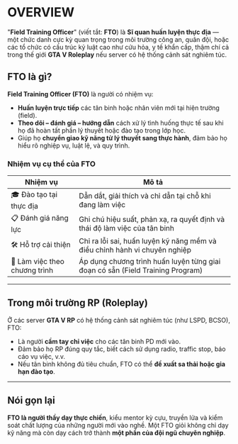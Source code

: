 # OVERVIEW

"**Field Training Officer**" (viết tắt: **FTO**) là **Sĩ quan huấn luyện thực địa** — một chức danh cực kỳ quan trọng trong môi trường công an, quân đội, hoặc các tổ chức có cấu trúc kỷ luật cao như cứu hỏa, y tế khẩn cấp, thậm chí cả trong thế giới **GTA V Roleplay** nếu server có hệ thống cảnh sát nghiêm túc.

## FTO là gì?

**Field Training Officer (FTO)** là người có nhiệm vụ:

* **Huấn luyện trực tiếp** các tân binh hoặc nhân viên mới tại hiện trường (field).
* **Theo dõi – đánh giá – hướng dẫn** cách xử lý tình huống thực tế sau khi họ đã hoàn tất phần lý thuyết hoặc đào tạo trong lớp học.
* Giúp họ **chuyển giao kỹ năng từ lý thuyết sang thực hành**, đảm bảo họ hiểu rõ nghiệp vụ, luật lệ, và quy trình.

### Nhiệm vụ cụ thể của FTO

| Nhiệm vụ                      | Mô tả                                                                          |
| ----------------------------- | ------------------------------------------------------------------------------ |
| 🎓 Đào tạo tại thực địa       | Dẫn dắt, giải thích và chỉ dẫn tại chỗ khi đang làm việc                       |
| 📋 Đánh giá năng lực          | Ghi chú hiệu suất, phản xạ, ra quyết định và thái độ làm việc của tân binh     |
| 🛠 Hỗ trợ cải thiện           | Chỉ ra lỗi sai, huấn luyện kỹ năng mềm và điều chỉnh hành vi chuyên nghiệp     |
| 📅 Làm việc theo chương trình | Áp dụng chương trình huấn luyện từng giai đoạn có sẵn (Field Training Program) |

---

## Trong môi trường RP (Roleplay)

Ở các server **GTA V RP** có hệ thống cảnh sát nghiêm túc (như LSPD, BCSO), FTO:

* Là người **cầm tay chỉ việc** cho các tân binh PD mới vào.
* Đảm bảo họ RP đúng quy tắc, biết cách sử dụng radio, traffic stop, báo cáo vụ việc, v.v.
* Nếu tân binh không đủ tiêu chuẩn, FTO có thể **đề xuất sa thải hoặc gia hạn đào tạo**.

---

## Nói gọn lại

**FTO là người thầy dạy thực chiến**, kiểu mentor kỳ cựu, truyền lửa và kiểm soát chất lượng của những người mới vào nghề. Một FTO giỏi không chỉ dạy kỹ năng mà còn dạy cách trở thành **một phần của đội ngũ chuyên nghiệp**.

